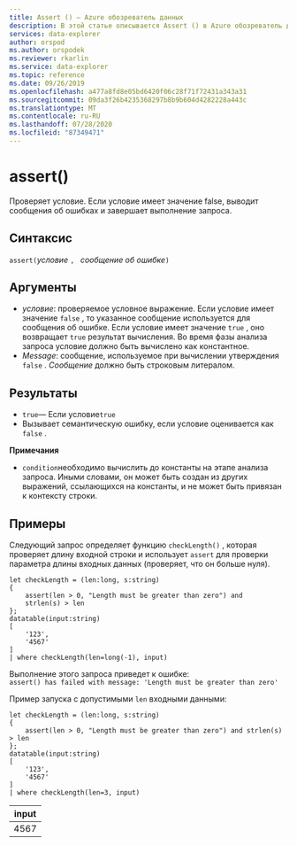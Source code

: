 ```yaml
---
title: Assert () — Azure обозреватель данных
description: В этой статье описывается Assert () в Azure обозреватель данных.
services: data-explorer
author: orspod
ms.author: orspodek
ms.reviewer: rkarlin
ms.service: data-explorer
ms.topic: reference
ms.date: 09/26/2019
ms.openlocfilehash: a477a8fd8e05bd6420f06c28f71f72431a343a31
ms.sourcegitcommit: 09da3f26b4235368297b8b9b604d4282228a443c
ms.translationtype: MT
ms.contentlocale: ru-RU
ms.lasthandoff: 07/28/2020
ms.locfileid: "87349471"
---
```

# <a name="assert"></a>assert()

Проверяет условие. Если условие имеет значение false, выводит сообщения об ошибках и завершает выполнение запроса.

## <a name="syntax"></a>Синтаксис

`assert(`*условие* `, ` *сообщение об ошибке*`)`

## <a name="arguments"></a>Аргументы

* *условие*: проверяемое условное выражение. Если условие имеет значение `false` , то указанное сообщение используется для сообщения об ошибке. Если условие имеет значение `true` , оно возвращает `true` результат вычисления. Во время фазы анализа запроса условие должно быть вычислено как константное.
* *Message*: сообщение, используемое при вычислении утверждения `false` . *Сообщение* должно быть строковым литералом.


## <a name="returns"></a>Результаты

* `true`— Если условие`true`
* Вызывает семантическую ошибку, если условие оценивается как `false` .

**Примечания**

* `condition`необходимо вычислить до константы на этапе анализа запроса. Иными словами, он может быть создан из других выражений, ссылающихся на константы, и не может быть привязан к контексту строки.

## <a name="examples"></a>Примеры

Следующий запрос определяет функцию `checkLength()` , которая проверяет длину входной строки и использует `assert` для проверки параметра длины входных данных (проверяет, что он больше нуля).

<!-- csl: https://help.kusto.windows.net:443/Samples -->
```kusto
let checkLength = (len:long, s:string)
{
    assert(len > 0, "Length must be greater than zero") and 
    strlen(s) > len
};
datatable(input:string)
[
    '123',
    '4567'
]
| where checkLength(len=long(-1), input)
```

Выполнение этого запроса приведет к ошибке:  
`assert() has failed with message: 'Length must be greater than zero'`


Пример запуска с допустимыми `len` входными данными:

<!-- csl: https://help.kusto.windows.net:443/Samples -->
```kusto
let checkLength = (len:long, s:string)
{
    assert(len > 0, "Length must be greater than zero") and strlen(s) > len
};
datatable(input:string)
[
    '123',
    '4567'
]
| where checkLength(len=3, input)
```

|input|
|---|
|4567|
